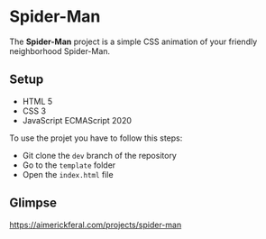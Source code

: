 # **Spider-Man**

The **Spider-Man** project is a simple CSS animation of your friendly neighborhood Spider-Man.

## **Setup**

- HTML 5
- CSS 3
- JavaScript ECMAScript 2020

To use the projet you have to follow this steps:

- Git clone the `dev` branch of the repository
- Go to the `template` folder
- Open the `index.html` file

## **Glimpse**

https://aimerickferal.com/projects/spider-man
